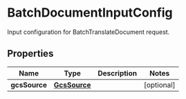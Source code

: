 

# BatchDocumentInputConfig

Input configuration for BatchTranslateDocument request.

## Properties

| Name | Type | Description | Notes |
|------------ | ------------- | ------------- | -------------|
|**gcsSource** | [**GcsSource**](GcsSource.md) |  |  [optional] |



